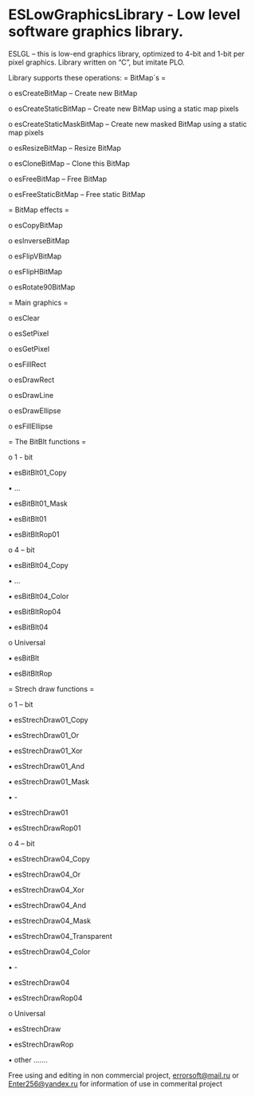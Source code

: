 ESLowGraphicsLibrary - Low level software graphics library.
====================
ESLGL – this is low-end graphics library, optimized to 4-bit and 1-bit per pixel graphics.
Library written on “C”, but imitate PLO.

Library supports these operations:
= BitMap`s =

o esCreateBitMap – Create new BitMap

o esCreateStaticBitMap – Create new BitMap using a static map pixels

o esCreateStaticMaskBitMap – Create new masked BitMap using a static map pixels

o esResizeBitMap – Resize BitMap

o esCloneBitMap – Clone this BitMap

o esFreeBitMap – Free BitMap

o esFreeStaticBitMap – Free static BitMap

= BitMap effects =

o esCopyBitMap

o esInverseBitMap

o esFlipVBitMap

o esFlipHBitMap

o esRotate90BitMap

= Main graphics =

o esClear

o esSetPixel

o esGetPixel

o esFillRect

o esDrawRect

o esDrawLine

o esDrawEllipse

o esFillEllipse

= The BitBlt functions =

o 1 - bit

▪ esBitBlt01_Copy

▪ …

▪ esBitBlt01_Mask

▪ esBitBlt01

▪ esBitBltRop01

o 4 – bit

▪ esBitBlt04_Copy

▪ …

▪ esBitBlt04_Color

▪ esBitBltRop04

▪ esBitBlt04

o Universal

▪ esBitBlt

▪ esBitBltRop

= Strech draw functions =

o 1 – bit

▪ esStrechDraw01_Copy

▪ esStrechDraw01_Or

▪ esStrechDraw01_Xor

▪ esStrechDraw01_And

▪ esStrechDraw01_Mask

▪ -

▪ esStrechDraw01

▪ esStrechDrawRop01

o 4 – bit

▪ esStrechDraw04_Copy

▪ esStrechDraw04_Or

▪ esStrechDraw04_Xor

▪ esStrechDraw04_And

▪ esStrechDraw04_Mask

▪ esStrechDraw04_Transparent

▪ esStrechDraw04_Color

▪ -

▪ esStrechDraw04

▪ esStrechDrawRop04

o Universal

▪ esStrechDraw

▪ esStrechDrawRop

• other …….

Free using and editing in non commercial project, errorsoft@mail.ru or Enter256@yandex.ru for information of use in commerital project
